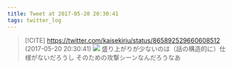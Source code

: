 ```yaml
---
title: Tweet at 2017-05-20 20:30:41
tags: twitter_log
---
```


> [!CITE] https://twitter.com/kaisekiriu/status/865892529660608512 (2017-05-20 20:30:41)
> ![](https://twitter.com/kaisekiriu/status/865892529660608512)
> 盛り上がりが少ないのは（話の構造的に）仕様がないだろうし
> そのための攻撃シーンなんだろうなあ
